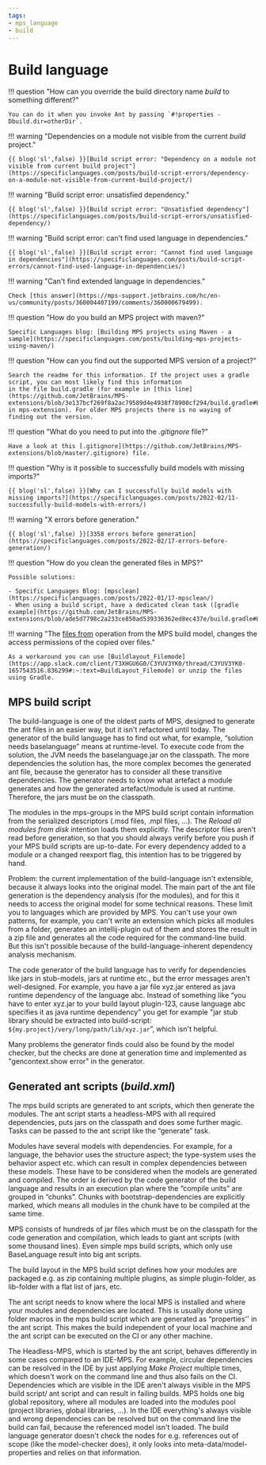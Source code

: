 ```yaml
---
tags:
- mps_language
- build
---
```


# Build language

!!! question "How can you override the build directory name *build* to something different?"

    You can do it when you invoke Ant by passing `#!properties -Dbuild.dir=otherDir`.

!!! warning "Dependencies on a module not visible from the current *build* project."

    {{ blog('sl',false) }}[Build script error: "Dependency on a module not visible from current build project"](https://specificlanguages.com/posts/build-script-errors/dependency-on-a-module-not-visible-from-current-build-project/)

!!! warning "Build script error: unsatisfied dependency."

    {{ blog('sl',false) }}[Build script error: "Unsatisfied dependency"](https://specificlanguages.com/posts/build-script-errors/unsatisfied-dependency/)

!!! warning "Build script error: can't find used language in dependencies."
    
    {{ blog('sl',false) }}[Build script error: "Cannot find used language in dependencies"](https://specificlanguages.com/posts/build-script-errors/cannot-find-used-language-in-dependencies/)

!!! warning "Can't find extended language in dependencies."
    
    Check [this answer](https://mps-support.jetbrains.com/hc/en-us/community/posts/360004407199/comments/360000679499).

!!! question "How do you build an MPS project with maven?" 

    Specific Languages blog: [Building MPS projects using Maven - a sample](https://specificlanguages.com/posts/building-mps-projects-using-maven/)

!!! question "How can you find out the supported MPS version of a project?"

    Search the readme for this information. If the project uses a gradle script, you can most likely find this information
    in the file build.gradle (for example in [this line](https://github.com/JetBrains/MPS-extensions/blob/3e137bcf269f8a2ac79589d4e4938f78900cf294/build.gradle#L81)
    in mps-extension). For older MPS projects there is no waying of finding out the version.

!!! question "What do you need to put into the *.gitignore* file?"

    Have a look at this [.gitignore](https://github.com/JetBrains/MPS-extensions/blob/master/.gitignore) file.

!!! question "Why is it possible to successfully build models with missing imports?"

    {{ blog('sl',false) }}[Why can I successfully build models with missing imports?](https://specificlanguages.com/posts/2022-02/11-successfully-build-models-with-errors/)

!!! warning "X errors before generation."
    
    {{ blog('sl',false) }}[3358 errors before generation](https://specificlanguages.com/posts/2022-02/17-errors-before-generation/)

!!! question "How do you clean the generated files in MPS?"

    Possible solutions:

    - Specific Languages Blog: [mpsclean](https://specificlanguages.com/posts/2022-01/17-mpsclean/)
    - When using a build script, have a dedicated clean task ([gradle example](https://github.com/JetBrains/MPS-extensions/blob/ade5d7798c2a233ce850ad539336362ed8ec437e/build.gradle#L272)).

!!! warning "The [files from](http://127.0.0.1:63320/node?ref=r%3Ae9081cad-d8c3-45f2-b4ad-1dabd5ff82af%28jetbrains.mps.build.structure%29%2F2750015747481074431) operation from the MPS build model, changes the access permissions of the copied over files."

    As a workaround you can use [Buildlayout_Filemode](https://app.slack.com/client/T3XHGU6G0/C3YUV3YK0/thread/C3YUV3YK0-1657543516.836299#:~:text=BuildLayout_Filemode) or unzip the files using Gradle.

## MPS build script

The build-language is one of the oldest parts of MPS, designed to generate the ant files in an easier way, but it isn't refactored until today. The generator of the build language has to find out what, for example, “solution needs baselanguage” means at runtime-level. To execute code from the solution, the JVM needs the baselanguage.jar on the classpath. The more dependencies the solution has, the more complex becomes the generated ant file, because the generator has to consider all these transitive dependencies. The generator needs to know what artefact a module generates and how the generated artefact/module is used at runtime. Therefore, the jars must be on the classpath.

The modules in the mps-groups in the MPS build script contain information from the serialized descriptors (.msd files, .mpl files, …). The *Reload all modules from disk* intention loads them explicitly. The descriptor files aren't read before generation, so that you should always verify before you push if your MPS build scripts are up-to-date. For every dependency added to a module or a changed reexport flag, this intention has to be triggered by hand.

Problem: the current implementation of the build-language isn't extensible, because it always looks into the original model. The main part of the ant file generation is the dependency analysis (for the modules), and for this it needs to access the original model for some technical reasons. These limit you to languages which are provided by MPS. You can't use your own patterns, for example, you can't write an extension which picks all modules from a folder, generates an intellij-plugin out of them and stores the result in a zip file and generates all the code required for the command-line build. But this isn't possible because of the build-language-inherent dependency analysis mechanism.

The code generator of the build language has to verify for dependencies like jars in stub-models, jars at runtime etc., but the error messages aren't well-designed. For example, you have a jar file xyz.jar entered as java runtime dependency of the language abc. Instead of something like “you have to enter xyz.jar to your build layout plugin-123, cause language abc specifies it as java runtime dependency” you get for example "jar stub library should be extracted into build-script: `${my.project}/very/long/path/lib/xyz.jar`”, which isn't helpful.

Many problems the generator finds could also be found by the model checker, but the checks are done at generation time and implemented as "gencontext.show error" in the generator.

## Generated ant scripts (*build.xml*)

The mps build scripts are generated to ant scripts, which then generate the modules.
The ant script starts a headless-MPS with all required dependencies, puts jars on the classpath and does some further magic.
Tasks can be passed to the ant script like the “generate” task.

Modules have several models with dependencies. For example, for a language, the behavior uses the structure aspect; the type-system uses the behavior aspect etc. which can result in complex dependencies between these models. These have to be considered when the models are generated and compiled. The order is derived by the code generator of the build language and results in an execution plan where the “compile units” are grouped in “chunks”. Chunks with bootstrap-dependencies are explicitly marked, which means all modules in the chunk have to be compiled at the same time.

MPS consists of hundreds of jar files which must be on the classpath for the code generation and compilation, which leads to giant ant scripts (with some thousand lines). Even simple mps build scripts, which only use BaseLanguage result into big ant scripts.

The build layout in the MPS build script defines how your modules are packaged e.g. as zip containing multiple plugins, as simple plugin-folder, as lib-folder with a flat list of jars, etc.

The ant script needs to know where the local MPS is installed and where your modules and dependencies are located. This is usually done using folder macros in the mps build script which are generated as “properties'' in the ant script. This makes the build independent of your local machine and the ant script can be executed on the CI or any other machine.

The Headless-MPS, which is started by the ant script, behaves differently  in some cases compared to an IDE-MPS. For example, circular dependencies can be resolved in the IDE by just applying *Make Project* multiple times, which doesn't work on the command line and thus also fails on the CI.
Dependencies which are visible in the IDE aren't always visible in the MPS build script/ ant script and can result in failing builds. MPS holds one big global repository, where all modules are loaded into the modules pool (project libraries, global libraries, …). In the IDE everything's always visible and wrong dependencies can be resolved but on the command line the build can fail, because the referenced model isn't loaded. The build language generator doesn't check the nodes for e.g. references out of scope (like the model-checker does), it only looks into meta-data/model-properties and relies on that information.
